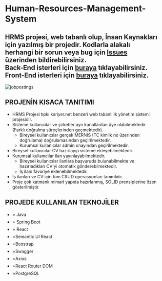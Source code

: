 # Human-Resources-Management-System
HRMS projesi, web tabanlı olup, İnsan Kaynakları için yazılmış bir projedir. Kodlarla alakalı herhangi bir sorun veya bug için 
[Issues](https://github.com/hasancanozbek/Human-Resources-Management-System/issues) üzerinden bildirebilirsiniz.<br>
Back-End isterleri için [buraya](https://github.com/hasancanozbek/Human-Resources-Management-System/blob/master/Back-End/README.md) tıklayabilirsiniz.
<br>
Front-End isterleri için [buraya](https://github.com/hasancanozbek/Human-Resources-Management-System/blob/master/Front-End/README.md) tıklayabilirsiniz.
---
![jobpostings](https://user-images.githubusercontent.com/79990080/169653289-7f590d67-a9ff-4d34-b1f6-ddf0d158e8c2.png)
## PROJENİN KISACA TANITIMI
- HRMS Projesi tıpkı kariyer.net benzeri web tabanlı ik yönetim sistemi projesidir.
- Sisteme kullanıcılar ve şirketler ayrı kanallardan üye olabilmektedir (Farklı doğrulma süreçlerinden geçmektedir).
  - Bireysel kullanıcılar gerçek MERNIS (TC kimlik no üzerinden doğrulama) doğrulamasından geçirilmektedir.
  - Kurumsal kullanıcılar admin onayından geçirilmektedir.
- Bireysel kullanıcılar CV hazırlayıp sisteme ekleyebilmektedir.
- Kurumsal kullanıcılar ilan yayınlayabilmektedir.
  - Bireysel kullanıcılar ilanlara başvuruda bulunabilmekte ve hazırladıkları CV'yi otomatik gönderebilmektedir.
  - İş ilanı favoriye eklenebilmektedir.
- İş ilanları ve CV için tüm CRUD operasyonları tanımlıdır.
- Proje çok katmanlı mimari yapıda hazırlanmış, SOLID prensiplerine özen gösterilmiştir.
## PROJEDE KULLANILAN TEKNOJİLER
* :star: Java
* :star: Spring Boot
* :star: React
* :star:Semantic UI React
* :star:Boostrap
* :star:Swagger
* :star:Axios
* :star:React Router DOM
* :star:PostgreSQL
